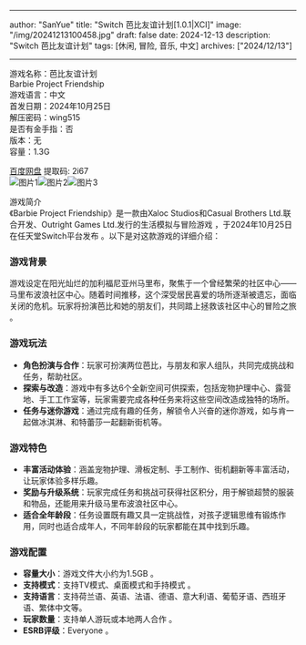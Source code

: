 
---
author: "SanYue"
title: "Switch 芭比友谊计划[1.0.1|XCI]"
image: "/img/20241213100458.jpg"
draft: false
date: 2024-12-13
description: "Switch 芭比友谊计划"
tags: [休闲, 冒险, 音乐, 中文]
archives: ["2024/12/13"]

---

游戏名称：芭比友谊计划   
Barbie Project Friendship    
游戏语言：中文  
首发日期：2024年10月25日  
解压密码：wing515  
是否有金手指：否  
版本：无   
容量：1.3G

[百度网盘](https://pan.baidu.com/s/1XYG9JO__fUScjyxSNB4SGQ) 提取码: 2i67  
![图片1](/img/143029.jpg)![图片2](/img/646008.jpg)![图片3](/img/0015d1.jpg)  

游戏简介  
《Barbie Project Friendship》是一款由Xaloc Studios和Casual Brothers Ltd.联合开发、Outright Games Ltd.发行的生活模拟与冒险游戏 ，于2024年10月25日在任天堂Switch平台发布 。以下是对这款游戏的详细介绍：

### 游戏背景
游戏设定在阳光灿烂的加利福尼亚州马里布，聚焦于一个曾经繁荣的社区中心——马里布波浪社区中心。随着时间推移，这个深受居民喜爱的场所逐渐被遗忘，面临关闭的危机。玩家将扮演芭比和她的朋友们，共同踏上拯救该社区中心的冒险之旅 。

### 游戏玩法
- **角色扮演与合作**：玩家可扮演两位芭比，与朋友和家人组队，共同完成挑战和任务，帮助社区。
- **探索与改造**：游戏中有多达6个全新空间可供探索，包括宠物护理中心、露营地、手工工作室等，玩家需要完成各种任务来将这些空间改造成独特的场所。
- **任务与迷你游戏**：通过完成有趣的任务，解锁令人兴奋的迷你游戏，如与肯一起做冰淇淋、和特蕾莎一起翻新街机等。

### 游戏特色
- **丰富活动体验**：涵盖宠物护理、滑板定制、手工制作、街机翻新等丰富活动，让玩家体验多样乐趣。
- **奖励与升级系统**：玩家完成任务和挑战可获得社区积分，用于解锁超赞的服装和物品，还能用来升级马里布波浪社区中心。
- **适合全年龄段**：任务设置既有趣又具一定挑战性，对孩子逻辑思维有锻炼作用，同时也适合成年人，不同年龄段的玩家都能在其中找到乐趣。

### 游戏配置
- **容量大小**：游戏文件大小约为1.5GB 。
- **支持模式**：支持TV模式、桌面模式和手持模式 。
- **支持语言**：支持荷兰语、英语、法语、德语、意大利语、葡萄牙语、西班牙语、繁体中文等。
- **玩家数量**：支持单人游玩或本地两人合作 。
- **ESRB评级**：Everyone 。
